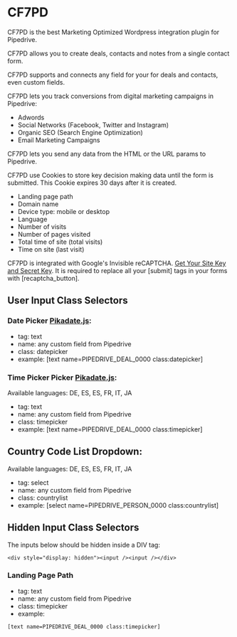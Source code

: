 # CF7PD

CF7PD is the best Marketing Optimized Wordpress integration plugin for Pipedrive.

CF7PD allows you to create deals, contacts and notes from a single contact form.

CF7PD supports and connects any field for your for deals and contacts, even custom fields.

CF7PD lets you track conversions from digital marketing campaigns in Pipedrive: 

- Adwords
- Social Networks (Facebook, Twitter and Instagram)
- Organic SEO (Search Engine Optimization)
- Email Marketing Campaigns

CF7PD lets you send any data from the HTML or the URL params to Pipedrive.

CF7PD use Cookies to store key decision making data until the form is submitted. This Cookie expires 30 days after it is created.

- Landing page path
- Domain name
- Device type: mobile or desktop
- Language
- Number of visits
- Number of pages visited
- Total time of site (total  visits)
- Time on site (last visit)

CF7PD is integrated with Google's Invisible reCAPTCHA. [Get Your Site Key and Secret Key](https://www.google.com/recaptcha/admin). It is required to replace all  your [submit] tags in your forms with [recaptcha_button].

## User Input Class Selectors

### Date Picker [Pikadate.js](http://amsul.ca/pickadate.js/date/):
- tag: text
- name: any custom field from Pipedrive
- class: datepicker
- example: [text name=PIPEDRIVE_DEAL_0000 class:datepicker]

### Time Picker Picker [Pikadate.js](http://amsul.ca/pickadate.js/date/):

Available languages: DE, ES, ES, FR, IT, JA

- tag: text
- name: any custom field from Pipedrive
- class: timepicker
- example: [text name=PIPEDRIVE_DEAL_0000 class:timepicker]
 
## Country Code List Dropdown: 

Available languages: DE, ES, ES, FR, IT, JA

- tag: select
- name: any custom field from Pipedrive
- class: countrylist
- example: [select name=PIPEDRIVE_PERSON_0000 class:countrylist]


## Hidden Input Class Selectors

The inputs below should be hidden inside a DIV tag: 

```<div style="display: hidden"><input /><input /></div>```

### Landing Page Path

- tag: text
- name: any custom field from Pipedrive
- class: timepicker
- example: 

```[text name=PIPEDRIVE_DEAL_0000 class:timepicker]```